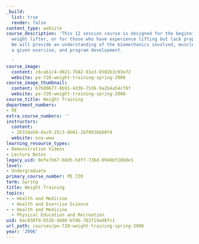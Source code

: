 ```yaml
---
_build:
  list: true
  render: false
content_type: website
course_description: 'This 12 session course is designed for the beginning or novice
  weight lifter, or for those who have experience lifting but lack proper instruction.
  We will provide an understanding of the biomechanics involved, muscles used for
  a given exercise, and program development.

  '
course_image:
  content: c6ca61c4-d021-7b82-91e3-8502b3c93e72
  website: pe-720-weight-training-spring-2006
course_image_thumbnail:
  content: b7b00677-8b91-4d3b-7536-9a2b4a54cf8f
  website: pe-720-weight-training-spring-2006
course_title: Weight Training
department_numbers:
- PE
extra_course_numbers: ''
instructors:
  content:
  - 26310a50-dac9-25c3-8b01-2bf093b600f4
  website: ocw-www
learning_resource_types:
- Demonstration Videos
- Lecture Notes
legacy_uid: 0efe7b67-68d5-5df7-736d-0948bf28b0e1
level:
- Undergraduate
primary_course_number: PE.720
term: Spring
title: Weight Training
topics:
- - Health and Medicine
  - Health and Exercise Science
- - Health and Medicine
  - Physical Education and Recreation
uid: 8ac838fd-b536-4b08-b59b-702f19ad8fc1
url_path: courses/pe-720-weight-training-spring-2006
year: '2006'
---
```

